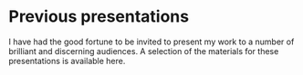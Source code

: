 # Previous presentations

I have had the good fortune to be invited to present my work to a number of brilliant and discerning audiences. A selection of the materials for these presentations is available here.
